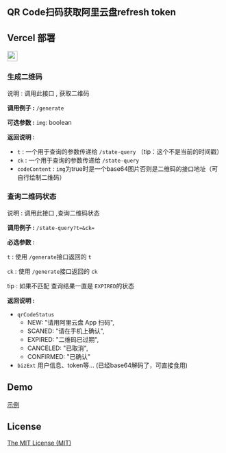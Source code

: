 ## QR Code扫码获取阿里云盘refresh token

## Vercel 部署
<a href="https://vercel.com/new/import?s=https://github.com/itxve/aliyundriver-refresh-token"><img src="https://vercel.com/button" height="24"></a>

### 生成二维码

说明 : 调用此接口 , 获取二维码

**调用例子 :** `/generate`

**可选参数 :**
`img`: boolean

**返回说明 :**
- `t` : 一个用于查询的参数传递给 `/state-query` （tip：这个不是当前的时间戳）
- `ck` : 一个用于查询的参数传递给 `/state-query`
- `codeContent` : `img`为true时是一个base64图片否则是二维码的接口地址（可自行绘制二维码）


### 查询二维码状态

说明 : 调用此接口 ,查询二维码状态

**调用例子 :** `/state-query?t=&ck=`

**必选参数 :**

`t` : 使用 `/generate`接口返回的 `t`

`ck` : 使用 `/generate`接口返回的 `ck`

tip : 如果不匹配 查询结果一直是 `EXPIRED`的状态

**返回说明 :**
- `qrCodeStatus` 
  - NEW: "请用阿里云盘 App 扫码",
  - SCANED: "请在手机上确认",
  - EXPIRED: "二维码已过期",
  - CANCELED: "已取消",
  - CONFIRMED: "已确认"
- `bizExt` 用户信息、token等... (已经base64解码了，可直接食用)


## Demo
[示例](https://aliyundriver-refresh-token.vercel.app/)


## License

[The MIT License (MIT)](https://github.com/itxve/aliyundriver-refresh-token/blob/master/LICENSE)
